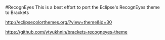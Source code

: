 
#RecognEyes
This is a best effort to port the Eclipse's RecognEyes theme to Brackets

http://eclipsecolorthemes.org/?view=theme&id=30

https://github.com/ytyukhnin/brackets-recogneyes-theme
